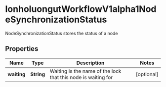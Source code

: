 

# IonholuongutWorkflowV1alpha1NodeSynchronizationStatus

NodeSynchronizationStatus stores the status of a node

## Properties

Name | Type | Description | Notes
------------ | ------------- | ------------- | -------------
**waiting** | **String** | Waiting is the name of the lock that this node is waiting for |  [optional]



